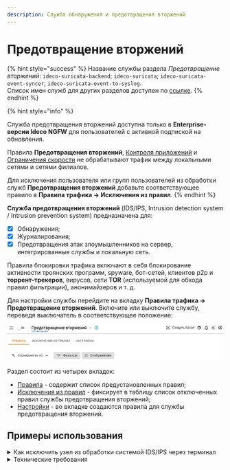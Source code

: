 ```yaml
---
description: Служба обнаружения и предотвращения вторжений
---
```


# Предотвращение вторжений

{% hint style="success" %}
Название службы раздела *Предотвращение вторжений*: `ideco-suricata-backend`; `ideco-suricata`; `ideco-suricata-event-syncer`; `ideco-suricata-event-to-syslog`. \
Список имен служб для других разделов доступен по [ссылке](/settings/server-management/terminal.md).
{% endhint %}

{% hint style="info" %}

Служба предотвращения вторжений доступна только в **Enterprise-версии Ideco NGFW** для пользователей с активной подпиской на обновления.

Правила **Предотвращения вторжений**, [Контроля приложений](/settings/access-rules/application-control.md) и [Ограничения скорости](/settings/access-rules/shaper.md) не обрабатывают трафик между локальными сетями и сетями филиалов.

Для исключения пользователя или групп пользователей из обработки служб **Предотвращения вторжений** добавьте соответствующее правило в **Правила трафика -> Исключения из правил**.
{% endhint %}

**Служба предотвращения вторжений** (IDS/IPS, Intrusion detection system / Intrusion prevention system) предназначена для:

* [x] Обнаружения;
* [x] Журналирования;
* [x] Предотвращения атак злоумышленников на сервер, интегрированные службы и локальную сеть. 

Правила блокировки трафика включают в себя блокирование активности троянских программ, spyware, бот-сетей, клиентов p2p и **торрент-трекеров**, вирусов, сети **TOR** (используемой для обхода правил фильтрации), анонимайзеров и т. д.

Для настройки службы перейдите на вкладку **Правила трафика -> Предотвращение вторжений**. Включите или выключите службу, переведя выключатель в соответствующее положение:

![](/.gitbook/assets/ips1.gif)

Раздел состоит из четырех вкладок:

* [Правила](rules.md) - содержит список предустановленных правил;
* [Исключения из правил](exceptions-rules.md) - фиксирует в таблицу список отключенных правил службы предотвращения вторжений;
* [Настройки](settings.md) - во вкладке создаются правила для службы предотвращения вторжений.

## Примеры использования

<details>

<summary>Как исключить узел из обработки системой IDS/IPS через терминал</summary>

Можно исключить узел из обработки в веб-интерфейсе в разделе \
 **Правила трафика -> Исключения из правил**.

**Задача:** Необходимо исключить из обработки узел `192.168.154.7`.

**Решение:**

1\. В файл `/var/opt/ideco/suricata-backend/custom.rules` добавьте следующую строку: `pass ip 192.168.154.7 any <> any any (sid:1;)`.

2\. Затем в разделе **Терминал** выполните команду `systemctl restart ideco-suricata-backend.service`.

{% hint style="warning" %}
При создании нескольких ручных правил **обязательно** изменяйте ID-правила (sid:2;), иначе служба предотвращения вторжений прекратит работу из-за наличия нескольких правил с одним sid.
{% endhint %}

</details>

<details>

<summary>Технические требования</summary>

Для работы службы предотвращения вторжений требуются значительные вычислительные ресурсы. Предпочтительным являются многоядерные (4 и более ядер) процессоры. Минимальное количество оперативной памяти для использования системы: 16 Гб.

После включения системы проконтролируйте, что мощности вашего процессора достаточно для проверки трафика, следующего через шлюз. \
В разделе **Мониторинг -> Графики загруженности** выберите параметр средняя загрузка (за 1, 5 и 15 минут).

Подробнее о [Load Average](https://habr.com/ru/company/vk/blog/335326/).

</details>